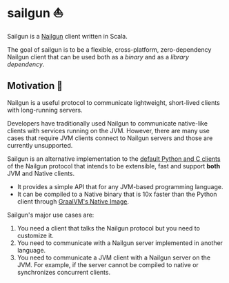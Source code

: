 # sailgun :sailboat:

Sailgun is a [Nailgun](https://github.com/facebook/nailgun) client written in Scala.

The goal of sailgun is to be a flexible, cross-platform, zero-dependency
Nailgun client that can be used both as a *binary* and as a *library
dependency*.

## Motivation :ocean:

Nailgun is a useful protocol to communicate lightweight, short-lived clients
with long-running servers.

Developers have traditionally used Nailgun to communicate native-like clients
with services running on the JVM. However, there are many use cases that
require JVM clients connect to Nailgun servers and those are currently unsupported.

Sailgun is an alternative implementation to the [default Python and C
clients](https://github.com/facebook/nailgun/tree/master/nailgun-client) of
the Nailgun protocol that intends to be extensible, fast and support
**both** JVM and Native clients.

* It provides a simple API that for any JVM-based programming language.
* It can be compiled to a Native binary that is 10x faster than the Python client through [GraalVM's Native Image](https://www.graalvm.org/docs/reference-manual/aot-compilation/).

Sailgun's major use cases are:

1. You need a client that talks the Nailgun protocol but you need to customize it.
1. You need to communicate with a Nailgun server implemented in another language.
1. You need to communicate a JVM client with a Nailgun server on the JVM. For
   example, if the server cannot be compiled to native or synchronizes
   concurrent clients.
